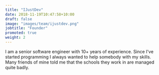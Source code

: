 ```yaml
---
title: "IJustDev"
date: 2018-11-19T10:47:58+10:00
draft: false
image: "images/team/ijustdev.png"
jobtitle: "Founder"
promoted: true
weight: 2
---
```

I am a senior software engineer with 10+ years of experience. Since I've started programming I always wanted to help somebody with my skills. Many friends of mine told me that the schools they work in are managed quite badly.
